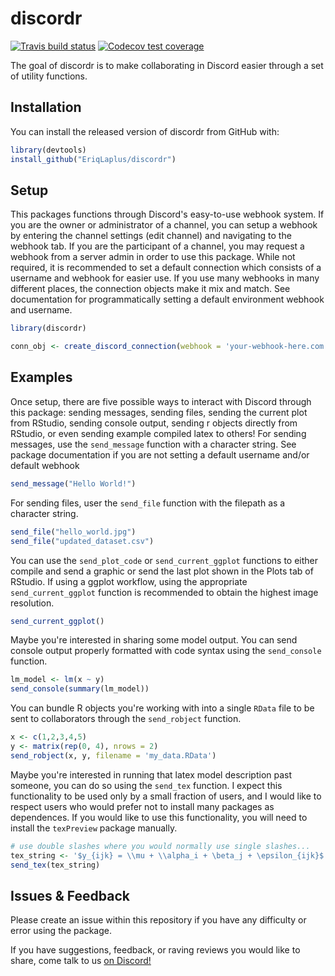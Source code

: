 
# discordr

<!-- badges: start -->
[![Travis build status](https://travis-ci.org/EriqLaplus/discordr.svg?branch=master)](https://travis-ci.org/EriqLaplus/discordr)
[![Codecov test coverage](https://codecov.io/gh/EriqLaplus/discordr/branch/master/graph/badge.svg)](https://codecov.io/gh/EriqLaplus/discordr?branch=master)
<!-- badges: end -->

The goal of discordr is to make collaborating in Discord easier through a set of utility functions.

## Installation

You can install the released version of discordr from GitHub with:

``` r
library(devtools)
install_github("EriqLaplus/discordr")
```

## Setup

This packages functions through Discord's easy-to-use webhook system. If you are the owner or administrator of a channel, you can setup a webhook by entering the channel settings (edit channel) and navigating to the webhook tab. If you are the participant of a channel, you may request a webhook from a server admin in order to use this package. While not required, it is recommended to set a default connection which consists of a username and webhook for easier use. If you use many webhooks in many different places, the connection objects make it mix and match. See documentation for programmatically setting a default environment webhook and username.

``` r
library(discordr)

conn_obj <- create_discord_connection(webhook = 'your-webhook-here.com', username = 'preferred username', set_default = TRUE)
```

## Examples

Once setup, there are five possible ways to interact with Discord through this package: sending messages, sending files, sending the current plot from RStudio, sending console output, sending r objects directly from RStudio, or even sending example compiled latex to others! For sending messages, use the `send_message` function with a character string. See package documentation if you are not setting a default username and/or default webhook

``` r
send_message("Hello World!")
```
For sending files, user the `send_file` function with the filepath as a character string.

``` r
send_file("hello_world.jpg")
send_file("updated_dataset.csv")
```

You can use the `send_plot_code` or `send_current_ggplot` functions to either compile and send a graphic or send the last plot shown in the Plots tab of RStudio. If using a ggplot workflow, using the appropriate `send_current_ggplot` function is recommended to obtain the highest image resolution.

``` r
send_current_ggplot()
```

Maybe you're interested in sharing some model output. You can send console output properly formatted with code syntax using the `send_console` function.

``` r
lm_model <- lm(x ~ y)
send_console(summary(lm_model))
```

You can bundle R objects you're working with into a single `RData` file to be sent to collaborators through the `send_robject` function.

``` r
x <- c(1,2,3,4,5)
y <- matrix(rep(0, 4), nrows = 2)
send_robject(x, y, filename = 'my_data.RData')
```

Maybe you're interested in running that latex model description past someone, you can do so using the `send_tex` function. I expect this functionality to be used only by a small fraction of users, and I would like to respect users who would prefer not to install many packages as dependences. If you would like to use this functionality, you will need to install the `texPreview` package manually.  

``` r
# use double slashes where you would normally use single slashes...
tex_string <- '$y_{ijk} = \\mu + \\alpha_i + \beta_j + \epsilon_{ijk}$'
send_tex(tex_string)
```

## Issues & Feedback

Please create an issue within this repository if you have any difficulty or error using the package. 

If you have suggestions, feedback, or raving reviews you would like to share, come talk to us [on Discord!](https://discord.gg/SAHPhZn)

